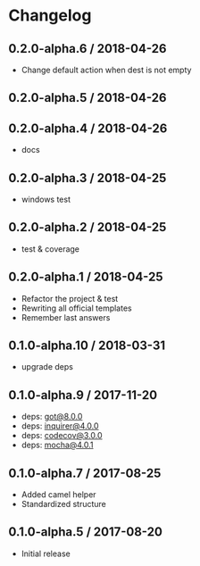 # Changelog

## 0.2.0-alpha.6 / 2018-04-26

- Change default action when dest is not empty

## 0.2.0-alpha.5 / 2018-04-26

## 0.2.0-alpha.4 / 2018-04-26

- docs

## 0.2.0-alpha.3 / 2018-04-25

- windows test

## 0.2.0-alpha.2 / 2018-04-25

- test & coverage

## 0.2.0-alpha.1 / 2018-04-25

- Refactor the project & test
- Rewriting all official templates
- Remember last answers

## 0.1.0-alpha.10 / 2018-03-31

- upgrade deps

## 0.1.0-alpha.9 / 2017-11-20

- deps: got@8.0.0
- deps: inquirer@4.0.0
- deps: codecov@3.0.0
- deps: mocha@4.0.1

## 0.1.0-alpha.7 / 2017-08-25

- Added camel helper
- Standardized structure

## 0.1.0-alpha.5 / 2017-08-20

- Initial release

<!--
## v0.1.0 / yyyy-MM-dd

- [Added|Fixed|Renamed|Moved|Changed|Removed] • [summary]
-->

<!-- http://keepachangelog.com/ -->
